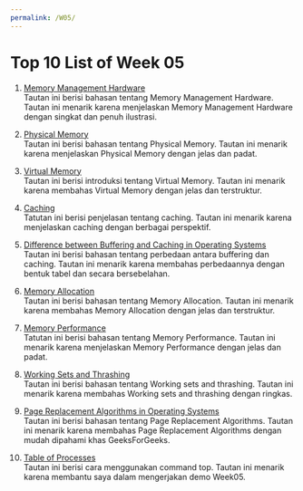 ```yaml
---
permalink: /W05/
---
```


# Top 10 List of Week 05

1. [Memory Management Hardware](http://faculty.salina.k-state.edu/tim/ossg/Memory/mem_hw.html)<br>
Tautan ini berisi bahasan tentang Memory Management Hardware. Tautan ini menarik karena menjelaskan Memory Management Hardware dengan singkat dan penuh ilustrasi.

2. [Physical Memory](https://www.sciencedirect.com/topics/computer-science/physical-memory)<br>
Tautan ini berisi bahasan tentang Physical Memory. Tautan ini menarik karena menjelaskan Physical Memory dengan jelas dan padat.

3. [Virtual Memory](https://searchstorage.techtarget.com/definition/virtual-memory)<br>
Tautan ini berisi introduksi tentang Virtual Memory. Tautan ini menarik karena membahas Virtual Memory dengan jelas dan terstruktur.

4. [Caching](https://www.quora.com/What-is-caching-in-an-operating-system)<br>
Tatutan ini berisi penjelasan tentang caching. Tautan ini menarik karena menjelaskan caching dengan berbagai perspektif.

5. [Difference between Buffering and Caching in Operating Systems](https://www.geeksforgeeks.org/difference-between-buffering-and-caching-in-os/)<br>
Tautan ini berisi bahasan tentang perbedaan antara buffering dan caching. Tautan ini menarik karena membahas perbedaannya dengan bentuk tabel dan secara bersebelahan.

6. [Memory Allocation](https://binaryterms.com/static-and-dynamic-memory-allocation.html)<br>
Tautan ini berisi bahasan tentang Memory Allocation. Tautan ini menarik karena membahas Memory Allocation dengan jelas dan terstruktur.

7. [Memory Performance](https://www.sciencedirect.com/topics/computer-science/memory-system-performance)<br>
Tatutan ini berisi bahasan tentang Memory Performance. Tautan ini menarik karena menjelaskan Memory Performance dengan jelas dan padat.

8. [Working Sets and Thrashing](https://huichen-cs.github.io/course/CISC3320/19FA/lecture/virtualmemworkset.pdf)<br>
Tautan ini berisi bahasan tentang Working sets and thrashing. Tautan ini menarik karena membahas Working sets and thrashing dengan ringkas.

9. [Page Replacement Algorithms in Operating Systems](https://www.geeksforgeeks.org/page-replacement-algorithms-in-operating-systems/)<br>
Tautan ini berisi bahasan tentang Page Replacement Algorithms. Tautan ini menarik karena membahas Page Replacement Algorithms dengan mudah dipahami khas GeeksForGeeks.

10. [Table of Processes](https://www.lifewire.com/linux-top-command-2201163)<br>
Tautan ini berisi cara menggunakan command top. Tautan ini menarik karena membantu saya dalam mengerjakan demo Week05.